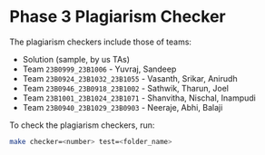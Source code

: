 # Phase 3 Plagiarism Checker

The plagiarism checkers include those of teams:

- Solution (sample, by us TAs)
- Team `23B0999_23B1006` - Yuvraj, Sandeep
- Team `23B0924_23B1032_23B1055` - Vasanth, Srikar, Anirudh
- Team `23B0946_23B0918_23B1002` - Sathwik, Tharun, Joel
- Team `23B1001_23B1024_23B1071` - Shanvitha, Nischal, Inampudi
- Team `23B0940_23B1029_23B0903` - Neeraje, Abhi, Balaji

To check the plagiarism checkers, run:

```sh
make checker=<number> test=<folder_name>
```
